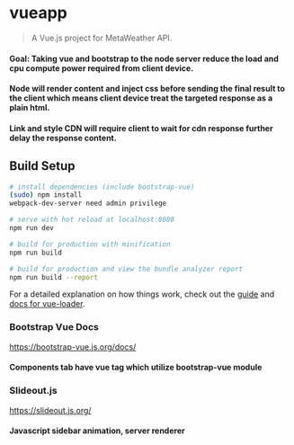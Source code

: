 # vueapp

> A Vue.js project for MetaWeather API.
#### Goal: Taking vue and bootstrap to the node server reduce the load and cpu compute power required from client device. 
#### Node will render content and inject css before sending the final result to the client which means client device treat the targeted response as a plain html. 
#### Link and style CDN will require client to wait for cdn response further delay the response content.

## Build Setup

``` bash
# install dependencies (include bootstrap-vue)
(sudo) npm install
webpack-dev-server need admin privilege

# serve with hot reload at localhost:8080
npm run dev

# build for production with minification
npm run build

# build for production and view the bundle analyzer report
npm run build --report


```

For a detailed explanation on how things work, check out the [guide](http://vuejs-templates.github.io/webpack/) and [docs for vue-loader](http://vuejs.github.io/vue-loader).

### Bootstrap Vue Docs
https://bootstrap-vue.js.org/docs/
#### Components tab have vue tag which utilize bootstrap-vue module

### Slideout.js
https://slideout.js.org/
#### Javascript sidebar animation, server renderer
